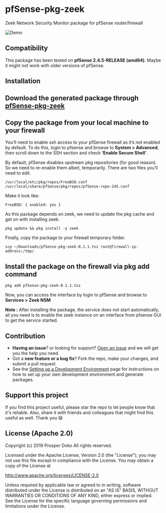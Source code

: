 # pfSense-pkg-zeek

Zeek Network Security Monitor package for pfSense router/firewall

![Demo](demo/zeek-pfsense.gif)

## Compatibility

This package has been tested on **pfSense 2.4.5-RELEASE (amd64)**. Maybe it might not work with older versions of pfSense.

## Installation

## Download the generated package through [pfSense-pkg-zeek](https://github.com/shadonet/pfSense-pkg-bro/raw/master/data/pfSense-pkg-zeek-0.1.1.txz)

## Copy the package from your local machine to your firewall

You’ll need to enable ssh access to your pfSense firewall as it’s not enabled by default. To do this, login to pfsense and browse to **System > Advanced**, then scroll down to the SSH section and check **‘Enable Secure Shell’**.

By default, pfSense disables upstream pkg repositories (for good reason). So we need to re-enable them albeit, temporarily. There are two files you’ll need to edit.

```shell
/usr/local/etc/pkg/repos/FreeBSD.conf
/usr/local/share/pfSense/pkg/repos/pfSense-repo-245.conf
```

Make it look like:

```shell
FreeBSD: { enabled: yes }
```

As this package depends on zeek, we need to update the pkg cache and get on with installing zeek.

```shell
pkg update && pkg install -y zeek
```

Finally, copy the package to your firewall temporary folder.

```shell
scp ~/Downloads/pfSense-pkg-zeek-0.1.1.txz root@firewall-ip-address:/tmp/
```

## Install the package on the firewall via pkg add command

```shell
pkg add pfSense-pkg-zeek-0.1.1.txz
```

Now, you can access the interface by login to pfSense and browse to **Services > Zeek NSM**

**Note :** After installing the package, the service does not start automatically, all you need is to enable the zeek instance on an interface from pfsense GUI to get the service started.

## Contribution

- **Having an issue**? or looking for support? [Open an issue](https://github.com/shadonet/pfSense-pkg-bro/issues/new) and we will get you the help you need.
- Got a **new feature or a bug fix**? Fork the repo, make your changes, and submit a pull request.
- See the [Setting up a Development Environment](./Development-Env.md) page for instructions on how to set up your own development environment and generate packages.

## Support this project

If you find this project useful, please star the repo to let people know that it's reliable. Also, share it with friends and colleagues that might find this useful as well. Thank you :smile:

## License (Apache 2.0)

Copyright (c) 2019 Prosper Doko
All rights reserved.

Licensed under the Apache License, Version 2.0 (the "License");
you may not use this file except in compliance with the License.
You may obtain a copy of the License at

http://www.apache.org/licenses/LICENSE-2.0

Unless required by applicable law or agreed to in writing, software
distributed under the License is distributed on an "AS IS" BASIS,
WITHOUT WARRANTIES OR CONDITIONS OF ANY KIND, either express or implied.
See the License for the specific language governing permissions and
limitations under the License.
